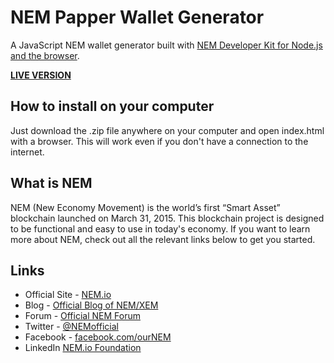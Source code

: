 # NEM Papper Wallet Generator
A JavaScript NEM wallet generator built with [NEM Developer Kit for Node.js and the browser]( https://github.com/QuantumMechanics/NEM-sdk).

[__LIVE VERSION__](https://fesovel.github.io/nem-papper-wallet-generator/)

## How to install on your computer

Just download the .zip file anywhere on your computer and open index.html with a browser. This will work even if you don't have a connection to the internet.

## What is NEM

NEM (New Economy Movement) is the world’s first “Smart Asset” blockchain launched on March 31, 2015. This blockchain project is designed to be functional and easy to use in today's economy. If you want to learn more about NEM, check out all the relevant links below to get you started.

## Links

- Official Site - [NEM.io](https://nem.io/)
- Blog - [Official Blog of NEM/XEM](https://blog.nem.io/)
- Forum - [Official NEM Forum](https://forum.nem.io/)
- Twitter - [@NEMofficial](https://twitter.com/NEMofficial)
- Facebook - [facebook.com/ourNEM](https://facebook.com/ourNEM/)
- LinkedIn [NEM.io Foundation](https://www.linkedin.com/company/nem-io-foundation/)
